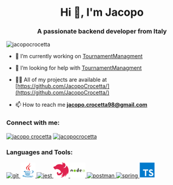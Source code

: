 <h1 align="center">Hi 👋, I'm Jacopo</h1>
<h3 align="center">A passionate backend developer from Italy</h3>

<p align="left"> <img src="https://komarev.com/ghpvc/?username=jacopocrocetta&label=Profile%20views&color=0e75b6&style=flat" alt="jacopocrocetta" /> </p>

- 🔭 I’m currently working on [TournamentManagment](https://github.com/JacopoCrocetta/TournamentManagment)

- 🤝 I’m looking for help with [TournamentManagment](https://github.com/JacopoCrocetta/TournamentManagment)

- 👨‍💻 All of my projects are available at [https://github.com/JacopoCrocetta/](https://github.com/JacopoCrocetta/)

- 📫 How to reach me **jacopo.crocetta98@gmail.com**

<h3 align="left">Connect with me:</h3>
<p align="left">
<a href="https://linkedin.com/in/jacopo crocetta" target="blank"><img align="center" src="https://raw.githubusercontent.com/rahuldkjain/github-profile-readme-generator/master/src/images/icons/Social/linked-in-alt.svg" alt="jacopo crocetta" height="30" width="40" /></a>
<a href="https://instagram.com/jacopocrocetta" target="blank"><img align="center" src="https://raw.githubusercontent.com/rahuldkjain/github-profile-readme-generator/master/src/images/icons/Social/instagram.svg" alt="jacopocrocetta" height="30" width="40" /></a>
</p>

<h3 align="left">Languages and Tools:</h3>
<p align="left"> <a href="https://git-scm.com/" target="_blank" rel="noreferrer"> <img src="https://www.vectorlogo.zone/logos/git-scm/git-scm-icon.svg" alt="git" width="40" height="40"/> </a> <a href="https://www.java.com" target="_blank" rel="noreferrer"> <img src="https://raw.githubusercontent.com/devicons/devicon/master/icons/java/java-original.svg" alt="java" width="40" height="40"/> </a> <a href="https://jestjs.io" target="_blank" rel="noreferrer"> <img src="https://www.vectorlogo.zone/logos/jestjsio/jestjsio-icon.svg" alt="jest" width="40" height="40"/> </a> <a href="https://nestjs.com/" target="_blank" rel="noreferrer"> <img src="https://raw.githubusercontent.com/devicons/devicon/master/icons/nestjs/nestjs-plain.svg" alt="nestjs" width="40" height="40"/> </a> <a href="https://nodejs.org" target="_blank" rel="noreferrer"> <img src="https://raw.githubusercontent.com/devicons/devicon/master/icons/nodejs/nodejs-original-wordmark.svg" alt="nodejs" width="40" height="40"/> </a> <a href="https://postman.com" target="_blank" rel="noreferrer"> <img src="https://www.vectorlogo.zone/logos/getpostman/getpostman-icon.svg" alt="postman" width="40" height="40"/> </a> <a href="https://spring.io/" target="_blank" rel="noreferrer"> <img src="https://www.vectorlogo.zone/logos/springio/springio-icon.svg" alt="spring" width="40" height="40"/> </a> <a href="https://www.typescriptlang.org/" target="_blank" rel="noreferrer"> <img src="https://raw.githubusercontent.com/devicons/devicon/master/icons/typescript/typescript-original.svg" alt="typescript" width="40" height="40"/> </a> </p>
